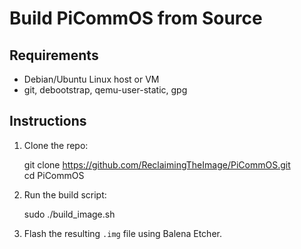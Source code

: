 # Build PiCommOS from Source

## Requirements
- Debian/Ubuntu Linux host or VM
- git, debootstrap, qemu-user-static, gpg

## Instructions

1. Clone the repo:

    git clone https://github.com/ReclaimingTheImage/PiCommOS.git  
    cd PiCommOS

2. Run the build script:

    sudo ./build_image.sh

3. Flash the resulting `.img` file using Balena Etcher.
